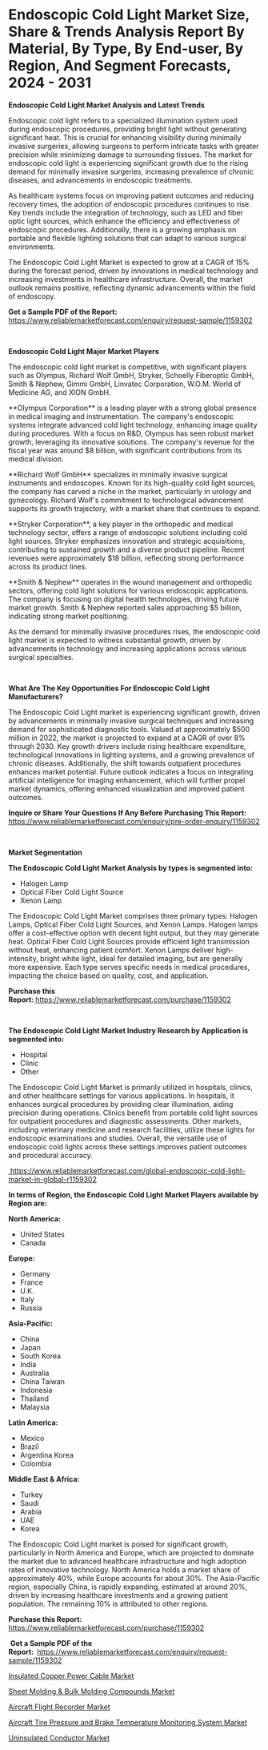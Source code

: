 <p><h1>Endoscopic Cold Light Market Size, Share & Trends Analysis Report By Material, By Type, By End-user, By Region, And Segment Forecasts, 2024 - 2031</h1></p><p><strong>Endoscopic Cold Light Market Analysis and Latest Trends</strong></p>
<p><p>Endoscopic cold light refers to a specialized illumination system used during endoscopic procedures, providing bright light without generating significant heat. This is crucial for enhancing visibility during minimally invasive surgeries, allowing surgeons to perform intricate tasks with greater precision while minimizing damage to surrounding tissues. The market for endoscopic cold light is experiencing significant growth due to the rising demand for minimally invasive surgeries, increasing prevalence of chronic diseases, and advancements in endoscopic treatments.</p><p>As healthcare systems focus on improving patient outcomes and reducing recovery times, the adoption of endoscopic procedures continues to rise. Key trends include the integration of technology, such as LED and fiber optic light sources, which enhance the efficiency and effectiveness of endoscopic procedures. Additionally, there is a growing emphasis on portable and flexible lighting solutions that can adapt to various surgical environments.</p><p>The Endoscopic Cold Light Market is expected to grow at a CAGR of 15% during the forecast period, driven by innovations in medical technology and increasing investments in healthcare infrastructure. Overall, the market outlook remains positive, reflecting dynamic advancements within the field of endoscopy.</p></p>
<p><strong>Get a Sample PDF of the Report:&nbsp;</strong> <a href="https://www.reliablemarketforecast.com/enquiry/request-sample/1159302?utm_campaign=1110&utm_medium=2&utm_source=Github&utm_content=ia&utm_term=29102024&utm_id=endoscopic-cold-light">https://www.reliablemarketforecast.com/enquiry/request-sample/1159302</a></p>
<p>&nbsp;</p>
<p><strong>Endoscopic Cold Light Major Market Players</strong></p>
<p><p>The endoscopic cold light market is competitive, with significant players such as Olympus, Richard Wolf GmbH, Stryker, Schoelly Fiberoptic GmbH, Smith & Nephew, Gimmi GmbH, Linvatec Corporation, W.O.M. World of Medicine AG, and XION GmbH.</p><p>**Olympus Corporation** is a leading player with a strong global presence in medical imaging and instrumentation. The company's endoscopic systems integrate advanced cold light technology, enhancing image quality during procedures. With a focus on R&D, Olympus has seen robust market growth, leveraging its innovative solutions. The company's revenue for the fiscal year was around $8 billion, with significant contributions from its medical division.</p><p>**Richard Wolf GmbH** specializes in minimally invasive surgical instruments and endoscopes. Known for its high-quality cold light sources, the company has carved a niche in the market, particularly in urology and gynecology. Richard Wolf's commitment to technological advancement supports its growth trajectory, with a market share that continues to expand.</p><p>**Stryker Corporation**, a key player in the orthopedic and medical technology sector, offers a range of endoscopic solutions including cold light sources. Stryker emphasizes innovation and strategic acquisitions, contributing to sustained growth and a diverse product pipeline. Recent revenues were approximately $18 billion, reflecting strong performance across its product lines.</p><p>**Smith & Nephew** operates in the wound management and orthopedic sectors, offering cold light solutions for various endoscopic applications. The company is focusing on digital health technologies, driving future market growth. Smith & Nephew reported sales approaching $5 billion, indicating strong market positioning.</p><p>As the demand for minimally invasive procedures rises, the endoscopic cold light market is expected to witness substantial growth, driven by advancements in technology and increasing applications across various surgical specialties.</p></p>
<p>&nbsp;</p>
<p><strong>What Are The Key Opportunities For Endoscopic Cold Light Manufacturers?</strong></p>
<p><p>The Endoscopic Cold Light market is experiencing significant growth, driven by advancements in minimally invasive surgical techniques and increasing demand for sophisticated diagnostic tools. Valued at approximately $500 million in 2022, the market is projected to expand at a CAGR of over 8% through 2030. Key growth drivers include rising healthcare expenditure, technological innovations in lighting systems, and a growing prevalence of chronic diseases. Additionally, the shift towards outpatient procedures enhances market potential. Future outlook indicates a focus on integrating artificial intelligence for imaging enhancement, which will further propel market dynamics, offering enhanced visualization and improved patient outcomes.</p></p>
<p><strong>Inquire or Share Your Questions If Any Before Purchasing This Report:</strong> <a href="https://www.reliablemarketforecast.com/enquiry/pre-order-enquiry/1159302?utm_campaign=1110&utm_medium=2&utm_source=Github&utm_content=ia&utm_term=29102024&utm_id=endoscopic-cold-light">https://www.reliablemarketforecast.com/enquiry/pre-order-enquiry/1159302</a></p>
<p>&nbsp;</p>
<p><strong>Market Segmentation</strong></p>
<p><strong>The Endoscopic Cold Light Market Analysis by types is segmented into:</strong></p>
<p><ul><li>Halogen Lamp</li><li>Optical Fiber Cold Light Source</li><li>Xenon Lamp</li></ul></p>
<p><p>The Endoscopic Cold Light Market comprises three primary types: Halogen Lamps, Optical Fiber Cold Light Sources, and Xenon Lamps. Halogen lamps offer a cost-effective option with decent light output, but they may generate heat. Optical Fiber Cold Light Sources provide efficient light transmission without heat, enhancing patient comfort. Xenon Lamps deliver high-intensity, bright white light, ideal for detailed imaging, but are generally more expensive. Each type serves specific needs in medical procedures, impacting the choice based on quality, cost, and application.</p></p>
<p><strong>Purchase this Report:&nbsp;</strong><a href="https://www.reliablemarketforecast.com/purchase/1159302?utm_campaign=1110&utm_medium=2&utm_source=Github&utm_content=ia&utm_term=29102024&utm_id=endoscopic-cold-light">https://www.reliablemarketforecast.com/purchase/1159302</a></p>
<p>&nbsp;</p>
<p><strong>The Endoscopic Cold Light Market Industry Research by Application is segmented into:</strong></p>
<p><ul><li>Hospital</li><li>Clinic</li><li>Other</li></ul></p>
<p><p>The Endoscopic Cold Light Market is primarily utilized in hospitals, clinics, and other healthcare settings for various applications. In hospitals, it enhances surgical procedures by providing clear illumination, aiding precision during operations. Clinics benefit from portable cold light sources for outpatient procedures and diagnostic assessments. Other markets, including veterinary medicine and research facilities, utilize these lights for endoscopic examinations and studies. Overall, the versatile use of endoscopic cold lights across these settings improves patient outcomes and procedural accuracy.</p></p>
<p><a href="https://www.reliablemarketforecast.com/global-endoscopic-cold-light-market-in-global-r1159302?utm_campaign=1110&utm_medium=2&utm_source=Github&utm_content=ia&utm_term=29102024&utm_id=endoscopic-cold-light">&nbsp;https://www.reliablemarketforecast.com/global-endoscopic-cold-light-market-in-global-r1159302</a></p>
<p><strong>In terms of Region, the Endoscopic Cold Light Market Players available by Region are:</strong></p>
<p>
    <p> <strong> North America: </strong>
        <ul>
            <li>United States</li>
            <li>Canada</li>
        </ul>
        </p> 
    <p> <strong> Europe: </strong>
        <ul>
            <li>Germany</li>
            <li>France</li>
            <li>U.K.</li>
            <li>Italy</li>
            <li>Russia</li>
        </ul>
        </p> 
    <p> <strong> Asia-Pacific: </strong>
        <ul>
            <li>China</li>
            <li>Japan</li>
            <li>South Korea</li>
            <li>India</li>
            <li>Australia</li>
            <li>China Taiwan</li>
            <li>Indonesia</li>
            <li>Thailand</li>
            <li>Malaysia</li>
        </ul>
        </p> 
    <p> <strong> Latin America: </strong>
        <ul>
            <li>Mexico</li>
            <li>Brazil</li>
            <li>Argentina Korea</li>
            <li>Colombia</li>
        </ul>
        </p> 
    <p> <strong> Middle East & Africa: </strong>
        <ul>
            <li>Turkey</li>
            <li>Saudi</li>
            <li>Arabia</li>
            <li>UAE</li>
            <li>Korea</li>
        </ul>
    </p>
    </p>
<p><p>The Endoscopic Cold Light market is poised for significant growth, particularly in North America and Europe, which are projected to dominate the market due to advanced healthcare infrastructure and high adoption rates of innovative technology. North America holds a market share of approximately 40%, while Europe accounts for about 30%. The Asia-Pacific region, especially China, is rapidly expanding, estimated at around 20%, driven by increasing healthcare investments and a growing patient population. The remaining 10% is attributed to other regions.</p></p>
<p><strong>Purchase this Report: </strong><a href="https://www.reliablemarketforecast.com/purchase/1159302?utm_campaign=1110&utm_medium=2&utm_source=Github&utm_content=ia&utm_term=29102024&utm_id=endoscopic-cold-light">https://www.reliablemarketforecast.com/purchase/1159302</a></p>
<p>&nbsp;<strong>Get a Sample PDF of the Report:&nbsp;&nbsp;</strong><a href="https://www.reliablemarketforecast.com/enquiry/request-sample/1159302?utm_campaign=1110&utm_medium=2&utm_source=Github&utm_content=ia&utm_term=29102024&utm_id=endoscopic-cold-light">https://www.reliablemarketforecast.com/enquiry/request-sample/1159302</a></p>
<p><strong></strong></p>
<p><p><a href="https://issuu.com/reportprime-2/docs/insulated-copper-power-cable-market_90fbb5e00421e3?utm_campaign=1110&utm_medium=2&utm_source=Github&utm_content=ia&utm_term=29102024&utm_id=endoscopic-cold-light">Insulated Copper Power Cable Market</a></p><p><a href="https://github.com/wydramppetrox/Market-Research-Report-List-1/blob/main/sheet-molding-bulk-molding-compounds-market.md?utm_campaign=1110&utm_medium=2&utm_source=Github&utm_content=ia&utm_term=29102024&utm_id=endoscopic-cold-light">Sheet Molding & Bulk Molding Compounds Market</a></p><p><a href="https://www.linkedin.com/pulse/aircraft-flight-recorder-market-outlook-current-assessment-mkrwc?utm_campaign=1110&utm_medium=2&utm_source=Github&utm_content=ia&utm_term=29102024&utm_id=endoscopic-cold-light">Aircraft Flight Recorder Market</a></p><p><a href="https://github.com/janelbaub6/Market-Research-Report-List-1/blob/main/aircraft-tire-pressure-and-brake-temperature-monitoring-system-market.md?utm_campaign=1110&utm_medium=2&utm_source=Github&utm_content=ia&utm_term=29102024&utm_id=endoscopic-cold-light">Aircraft Tire Pressure and Brake Temperature Monitoring System Market</a></p><p><a href="https://issuu.com/reportprime-2/docs/uninsulated-conductor-market-size-2_9ff52f936881b1?utm_campaign=1110&utm_medium=2&utm_source=Github&utm_content=ia&utm_term=29102024&utm_id=endoscopic-cold-light">Uninsulated Conductor Market</a></p></p>